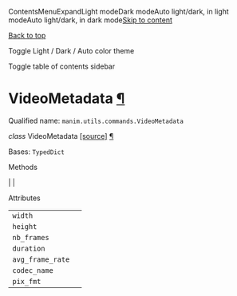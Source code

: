 ContentsMenuExpandLight modeDark modeAuto light/dark, in light modeAuto light/dark, in dark mode[Skip to content](https://docs.manim.community/en/stable/reference/manim.utils.commands.VideoMetadata.html#furo-main-content)

[Back to top](https://docs.manim.community/en/stable/reference/manim.utils.commands.VideoMetadata.html#)

Toggle Light / Dark / Auto color theme

Toggle table of contents sidebar

# VideoMetadata [¶](https://docs.manim.community/en/stable/reference/manim.utils.commands.VideoMetadata.html\#videometadata "Link to this heading")

Qualified name: `manim.utils.commands.VideoMetadata`

_class_ VideoMetadata [\[source\]](https://docs.manim.community/en/stable/_modules/manim/utils/commands.html#VideoMetadata) [¶](https://docs.manim.community/en/stable/reference/manim.utils.commands.VideoMetadata.html#manim.utils.commands.VideoMetadata "Link to this definition")

Bases: `TypedDict`

Methods

|
|

Attributes

|     |     |
| --- | --- |
| `width` |  |
| `height` |  |
| `nb_frames` |  |
| `duration` |  |
| `avg_frame_rate` |  |
| `codec_name` |  |
| `pix_fmt` |  |